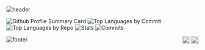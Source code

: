 
![header](https://capsule-render.vercel.app/api?type=waving&color=gradient&height=150&section=header&text=Gregory%20Redos&fontSize=90&animation=scaleIn&desc=Student%20at%20Makers%20Academy&descAlignY=75&descAlign=72)


![Github Profile Summary Card](http://github-profile-summary-cards.vercel.app/api/cards/profile-details?username=G-Redos&theme=github)
![Top Languages by Commit](http://github-profile-summary-cards.vercel.app/api/cards/most-commit-language?username=G-Redos&theme=github)
![Top Languages by Repo](http://github-profile-summary-cards.vercel.app/api/cards/repos-per-language?username=G-Redos&theme=github) 
![Stats](http://github-profile-summary-cards.vercel.app/api/cards/stats?username=G-Redos&theme=github)
![Commits](http://github-profile-summary-cards.vercel.app/api/cards/productive-time?username=G-Redos&theme=github&gmtOffset=1)

<!-- # Reach me -->
<!-- ![footer](https://capsule-render.vercel.app/api?type=waving&color=auto&height=80&section=footer&animation=fadeIn) -->
<!-- ![Github Profile Summary Card]<img height="400em" width="900em" src="http://github-profile-summary-cards.vercel.app/api/cards/profile-details?username=G-Redos&theme=github"/>
![Top Languages by Commit]<img height="300em" width="460em" src="http://github-profile-summary-cards.vercel.app/api/cards/most-commit-language?username=G-Redos&theme=github"/>
![Top Languages by Repo]<img height="300em" width="460em" src="http://github-profile-summary-cards.vercel.app/api/cards/repos-per-language?username=G-Redos&theme=github"/>
![Top Languages by Repo]<img height="300em" width="460em" src="http://github-profile-summary-cards.vercel.app/api/cards/stats?username=G-Redos&theme=github"/>
<img height="300em" width="460em" src="http://github-profile-summary-cards.vercel.app/api/cards/productive-time?username=G-Redos&theme=github&gmtOffset=1"/> -->


<!-- # Reach me -->

![footer](https://capsule-render.vercel.app/api?type=waving&color=gradient&height=80&section=footer)
<img height="20em" align="right" src="https://gpvc.arturio.dev/G-Redos">
<img height="20em" align="right" src="https://img.shields.io/github/followers/G-Redos.svg?style=social&label=Follow&maxAge=2592000">
